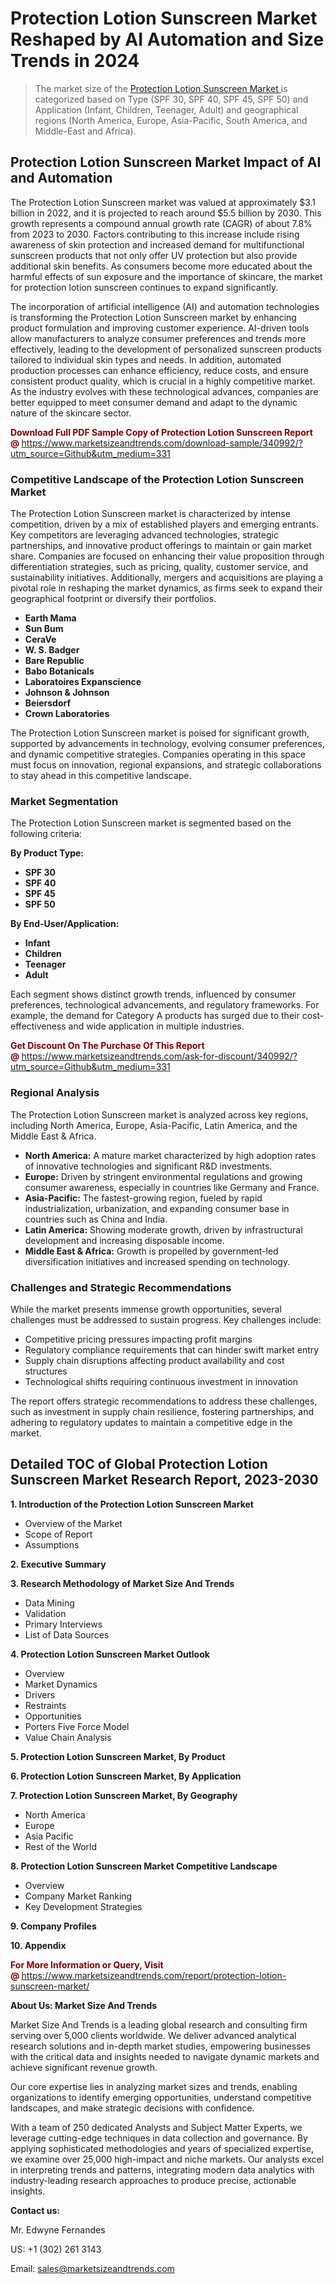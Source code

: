 <h1>Protection Lotion Sunscreen Market Reshaped by AI Automation and Size Trends in 2024</h1><blockquote><p>The market size of the <a href="https://www.marketsizeandtrends.com/download-sample/340992/?utm_source=Github&amp;utm_medium=331" target="_blank">Protection Lotion Sunscreen Market </a>is categorized based on Type (SPF 30, SPF 40, SPF 45, SPF 50) and Application (Infant, Children, Teenager, Adult) and geographical regions (North America, Europe, Asia-Pacific, South America, and Middle-East and Africa).</p></blockquote><p><h2>Protection Lotion Sunscreen Market Impact of AI and Automation</h2><p>The Protection Lotion Sunscreen market was valued at approximately $3.1 billion in 2022, and it is projected to reach around $5.5 billion by 2030. This growth represents a compound annual growth rate (CAGR) of about 7.8% from 2023 to 2030. Factors contributing to this increase include rising awareness of skin protection and increased demand for multifunctional sunscreen products that not only offer UV protection but also provide additional skin benefits. As consumers become more educated about the harmful effects of sun exposure and the importance of skincare, the market for protection lotion sunscreen continues to expand significantly.</p><p>The incorporation of artificial intelligence (AI) and automation technologies is transforming the Protection Lotion Sunscreen market by enhancing product formulation and improving customer experience. AI-driven tools allow manufacturers to analyze consumer preferences and trends more effectively, leading to the development of personalized sunscreen products tailored to individual skin types and needs. In addition, automated production processes can enhance efficiency, reduce costs, and ensure consistent product quality, which is crucial in a highly competitive market. As the industry evolves with these technological advances, companies are better equipped to meet consumer demand and adapt to the dynamic nature of the skincare sector.</p></p><p><strong><span style="color: #800000;">Download Full PDF Sample Copy of Protection Lotion Sunscreen Report @</span>&nbsp;</strong><a href="https://www.marketsizeandtrends.com/download-sample/340992/?utm_source=Github&amp;utm_medium=331">https://www.marketsizeandtrends.com/download-sample/340992/?utm_source=Github&amp;utm_medium=331</a></p><h3>Competitive Landscape of the Protection Lotion Sunscreen Market</h3><p>The Protection Lotion Sunscreen market is characterized by intense competition, driven by a mix of established players and emerging entrants. Key competitors are leveraging advanced technologies, strategic partnerships, and innovative product offerings to maintain or gain market share. Companies are focused on enhancing their value proposition through differentiation strategies, such as pricing, quality, customer service, and sustainability initiatives. Additionally, mergers and acquisitions are playing a pivotal role in reshaping the market dynamics, as firms seek to expand their geographical footprint or diversify their portfolios.</p><p><strong><p><ul><li>Earth Mama </li><li> Sun Bum </li><li> CeraVe </li><li> W. S. Badger </li><li> Bare Republic </li><li> Babo Botanicals </li><li> Laboratoires Expanscience </li><li> Johnson & Johnson </li><li> Beiersdorf </li><li> Crown Laboratories</p></li></ul></p></strong></p><p>The Protection Lotion Sunscreen market is poised for significant growth, supported by advancements in technology, evolving consumer preferences, and dynamic competitive strategies. Companies operating in this space must focus on innovation, regional expansions, and strategic collaborations to stay ahead in this competitive landscape.</p><h3>Market Segmentation</h3><p>The Protection Lotion Sunscreen market is segmented based on the following criteria:</p><p><strong>By Product Type:</strong></p><p><strong><p><ul><li>SPF 30 </li><li> SPF 40 </li><li> SPF 45 </li><li> SPF 50</p></li></ul></p></strong></p><p><strong>By End-User/Application:</strong></p><p><strong><p><ul><li>Infant </li><li> Children </li><li> Teenager </li><li> Adult</p></li></ul></p></strong></p><p>Each segment shows distinct growth trends, influenced by consumer preferences, technological advancements, and regulatory frameworks. For example, the demand for Category A products has surged due to their cost-effectiveness and wide application in multiple industries.</p><p><strong><span style="color: #800000;">Get Discount On The Purchase Of This Report @&nbsp;</span></strong><a href="https://www.marketsizeandtrends.com/ask-for-discount/340992/?utm_source=Github&amp;utm_medium=331">https://www.marketsizeandtrends.com/ask-for-discount/340992/?utm_source=Github&amp;utm_medium=331</a></p><h3>Regional Analysis</h3><p>The Protection Lotion Sunscreen market is analyzed across key regions, including North America, Europe, Asia-Pacific, Latin America, and the Middle East &amp; Africa.</p><ul><li><strong>North America:</strong> A mature market characterized by high adoption rates of innovative technologies and significant R&amp;D investments.</li><li><strong>Europe:</strong> Driven by stringent environmental regulations and growing consumer awareness, especially in countries like Germany and France.</li><li><strong>Asia-Pacific:</strong> The fastest-growing region, fueled by rapid industrialization, urbanization, and expanding consumer base in countries such as China and India.</li><li><strong>Latin America:</strong> Showing moderate growth, driven by infrastructural development and increasing disposable income.</li><li><strong>Middle East &amp; Africa:</strong> Growth is propelled by government-led diversification initiatives and increased spending on technology.</li></ul><h3>Challenges and Strategic Recommendations</h3><p>While the market presents immense growth opportunities, several challenges must be addressed to sustain progress. Key challenges include:</p><ul><li>Competitive pricing pressures impacting profit margins</li><li>Regulatory compliance requirements that can hinder swift market entry</li><li>Supply chain disruptions affecting product availability and cost structures</li><li>Technological shifts requiring continuous investment in innovation</li></ul><p>The report offers strategic recommendations to address these challenges, such as investment in supply chain resilience, fostering partnerships, and adhering to regulatory updates to maintain a competitive edge in the market.</p><h2>Detailed TOC of Global Protection Lotion Sunscreen Market Research Report, 2023-2030</h2><p><strong>1. Introduction of the Protection Lotion Sunscreen Market</strong></p><ul><li>Overview of the Market</li><li>Scope of Report</li><li>Assumptions&nbsp;</li></ul><p><strong>2. Executive Summary</strong></p><p><strong>3. Research Methodology of <strong>Market Size And Trends</strong></strong></p><ul><li>Data Mining</li><li>Validation</li><li>Primary Interviews</li><li>List of Data Sources&nbsp;</li></ul><p><strong>4. Protection Lotion Sunscreen Market Outlook</strong></p><ul><li>Overview</li><li>Market Dynamics</li><li>Drivers</li><li>Restraints</li><li>Opportunities</li><li>Porters Five Force Model</li><li>Value Chain Analysis&nbsp;</li></ul><p><strong>5. Protection Lotion Sunscreen Market, By Product</strong></p><p><strong>6. Protection Lotion Sunscreen Market, By Application</strong></p><p><strong>7. Protection Lotion Sunscreen Market, By Geography</strong></p><ul><li>North America</li><li>Europe</li><li>Asia Pacific</li><li>Rest of the World&nbsp;</li></ul><p><strong>8. Protection Lotion Sunscreen Market Competitive Landscape</strong></p><ul><li>Overview</li><li>Company Market Ranking</li><li>Key Development Strategies&nbsp;</li></ul><p><strong>9. Company Profiles</strong></p><p><strong>10. Appendix</strong></p><p><strong><span style="color: #800000;">For More Information or Query, Visit @&nbsp;</span></strong><a href="https://www.marketsizeandtrends.com/report/protection-lotion-sunscreen-market/">https://www.marketsizeandtrends.com/report/protection-lotion-sunscreen-market/</a></p><p></p><p><strong>About Us:&nbsp;Market Size And Trends</strong></p><p>Market Size And Trends&nbsp;is a leading global research and consulting firm serving over 5,000 clients worldwide. We deliver advanced analytical research solutions and in-depth market studies, empowering businesses with the critical data and insights needed to navigate dynamic markets and achieve significant revenue growth.</p><p>Our core expertise lies in analyzing market sizes and trends, enabling organizations to identify emerging opportunities, understand competitive landscapes, and make strategic decisions with confidence.</p><p>With a team of 250 dedicated Analysts and Subject Matter Experts, we leverage cutting-edge techniques in data collection and governance. By applying sophisticated methodologies and years of specialized expertise, we examine over 25,000 high-impact and niche markets. Our analysts excel in interpreting trends and patterns, integrating modern data analytics with industry-leading research approaches to produce precise, actionable insights.</p><p><strong>Contact us:</strong></p><p>Mr. Edwyne Fernandes</p><p>US: +1 (302) 261 3143</p><p>Email: <a href="mailto:sales@marketsizeandtrends.com">sales@marketsizeandtrends.com</a>&nbsp;</p>
